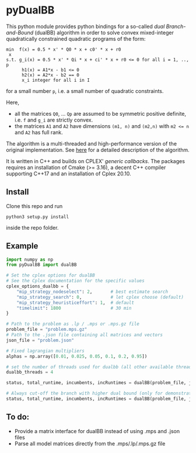 # pyDualBB

This python module provides python bindings for a so-called *dual Branch-and-Bound*
(dualBB) algorithm in order to solve convex mixed-integer quadratically
constrained quadratic programs of the form:

```
min  f(x) = 0.5 * x' * Q0 * x + c0' * x + r0
 x
s.t. g_i(x) = 0.5 * x' * Qi * x + ci' * x + r0 <= 0 for all i = 1, .., p
      h1(x) = A1*x - b1 <= 0
      h2(x) = A2*x - b2 == 0
      x_i integer for all i in I
```

for a small number `p`, i.e. a small number of quadratic constraints.

Here,

- all the matrices `Q0`, ... `Qp` are assumed to be symmetric positive definite,
i.e. `f` and `g_i` are strictly convex.
- the matrices `A1` and `A2` have dimensions `(m1, n)` and `(m2,n)` with `m2 <= n` and `A2` has full rank.

The algorithm is a multi-threaded and high-performance version of the original
implementation. See [here](https://link.springer.com/chapter/10.1007%2F978-3-030-48439-2_15) for a detailed description of the algorithm.

It is written in C++ and builds on CPLEX'
*generic callbacks*. The packages requires an installation of Cmake (>= 3.16),
a decent C++ compiler supporting C++17 and an installation of Cplex 20.10.


## Install

Clone this repo and run

```
python3 setup.py install
```
inside the repo folder.

## Example

``` python
import numpy as np
from pyDualBB import dualBB

# Set the cplex options for dualBB
# See the Cplex documentation for the specific values
cplex_options_dualbb = {
    "mip_strategy_nodeselect": 2,       # best estimate search
    "mip_strategy_search": 0,           # let cplex choose (default)
    "mip_strategy_heuristiceffort": 1,  # default
    "timelimit": 1800                   # 30 min
}

# Path to the problem as .lp / .mps or .mps.gz file
problem_file = "problem.mps.gz"
# Path to the .json file containing all matrices and vectors
json_file = "problem.json"

# Fixed lagrangian multipliers
alphas = np.array([0.01, 0.025, 0.05, 0.1, 0.2, 0.95])

# set the number of threads used for dualbb (all other available threads will be used by Cplex)
dualbb_threads = 4

status, total_runtime, incumbents, incRuntimes = dualBB(problem_file, json_file, alphas, options=cplex_options_dualbb, dual_branching_threads=dualbb_threads)

# Always cut-off the branch with higher dual bound (only for demonstration purposes!)
status, total_runtime, incumbents, incRuntimes = dualBB(problem_file, json_file, alphas, options=cplex_options_dualbb, only_single_branch=True, dual_branching_threads=dualbb_threads)
```

## To do:

- Provide a matrix interface for dualBB instead of using .mps and .json files
- Parse all model matrices directly from the .mps/.lp/.mps.gz file
